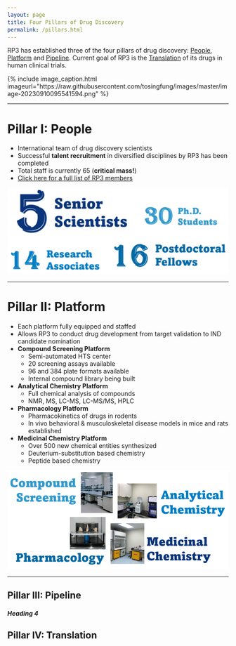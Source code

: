 ```yaml
---
layout: page
title: Four Pillars of Drug Discovery
permalink: /pillars.html
---
```


<div class="site-description">
    <p>
        RP3 has established three of the four pillars of drug discovery: <a href="">People</a>, <a href="">Platform</a> and <a href="">Pipeline</a>. Current goal of RP3 is the <a href="">Translation</a> of its drugs in human clinical trials.
    </p>
</div>
{% include image_caption.html imageurl="https://raw.githubusercontent.com/tosingfung/images/master/image-20230910095541594.png"  %}

---

# Pillar I: People

- International team of drug discovery scientists
- Successful **talent recruitment** in diversified disciplines by RP3 has been completed
- Total staff is currently 65 (**critical mass!**)
- [Click here for a full list of RP3 members](/people)

![image-20230910114849560](https://raw.githubusercontent.com/tosingfung/images/master/image-20230910114849560.png)

---

# Pillar II: Platform

- Each platform fully equipped and staffed
- Allows RP3 to conduct drug development from target validation to IND candidate nomination
- **Compound Screening Platform**
  - Semi-automated HTS center
  - 20 screening assays available
  - 96 and 384 plate formats available
  - Internal compound library being built
- **Analytical Chemistry Platform**
  - Full chemical analysis of compounds
  - NMR, MS, LC-MS, LC-MS/MS, HPLC
- **Pharmacology Platform**
  - Pharmacokinetics of drugs in rodents
  - In vivo behavioral & musculoskeletal disease models in mice and rats established
- **Medicinal Chemistry Platform**
  - Over 500 new chemical entities synthesized
  - Deuterium-substitution based chemistry
  - Peptide based chemistry  

![image-20230910122903281](https://raw.githubusercontent.com/tosingfung/images/master/image-20230910122903281.png)

---

## Pillar III: Pipeline

#### *Heading 4*

## Pillar IV: Translation

